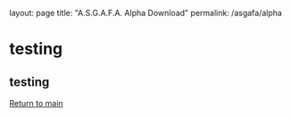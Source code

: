 layout: page
title: "A.S.G.A.F.A. Alpha Download"
permalink: /asgafa/alpha

# testing

## testing

[Return to main](1ndev.github.io)
